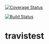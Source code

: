 [![Coverage Status](https://coveralls.io/repos/github/diztes/travistest/badge.svg?branch=master)](https://coveralls.io/github/diztes/travistest?branch=master)

[![Build Status](https://travis-ci.com/diztes/travistest.svg?branch=master)](https://travis-ci.com/diztes/travistest)

# travistest
